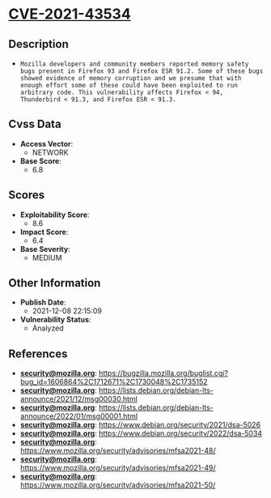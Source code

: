 
# [CVE-2021-43534](https://bugzilla.mozilla.org/buglist.cgi?bug_id=1606864%2C1712671%2C1730048%2C1735152)

## Description

- `Mozilla developers and community members reported memory safety bugs present in Firefox 93 and Firefox ESR 91.2. Some of these bugs showed evidence of memory corruption and we presume that with enough effort some of these could have been exploited to run arbitrary code. This vulnerability affects Firefox < 94, Thunderbird < 91.3, and Firefox ESR < 91.3.`

## Cvss Data

- **Access Vector**:
  - NETWORK
- **Base Score**:
  - 6.8

## Scores

- **Exploitability Score**:
  - 8.6
- **Impact Score**:
  - 6.4
- **Base Severity**:
  - MEDIUM

## Other Information

- **Publish Date**:
  - 2021-12-08 22:15:09
- **Vulnerability Status**:
  - Analyzed

## References

- **security@mozilla.org**: https://bugzilla.mozilla.org/buglist.cgi?bug_id=1606864%2C1712671%2C1730048%2C1735152
- **security@mozilla.org**: https://lists.debian.org/debian-lts-announce/2021/12/msg00030.html
- **security@mozilla.org**: https://lists.debian.org/debian-lts-announce/2022/01/msg00001.html
- **security@mozilla.org**: https://www.debian.org/security/2021/dsa-5026
- **security@mozilla.org**: https://www.debian.org/security/2022/dsa-5034
- **security@mozilla.org**: https://www.mozilla.org/security/advisories/mfsa2021-48/
- **security@mozilla.org**: https://www.mozilla.org/security/advisories/mfsa2021-49/
- **security@mozilla.org**: https://www.mozilla.org/security/advisories/mfsa2021-50/

